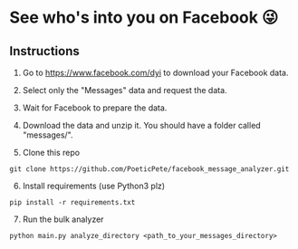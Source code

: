 # See who's into you on Facebook 😜

## Instructions
1. Go to https://www.facebook.com/dyi to download your Facebook data. 

2. Select only the "Messages" data and request the data.

3. Wait for Facebook to prepare the data. 

4. Download the data and unzip it. You should have a folder called "messages/".


5. Clone this repo
```
git clone https://github.com/PoeticPete/facebook_message_analyzer.git
```

6. Install requirements (use Python3 plz)
```
pip install -r requirements.txt
```

7. Run the bulk analyzer
```
python main.py analyze_directory <path_to_your_messages_directory>
```
